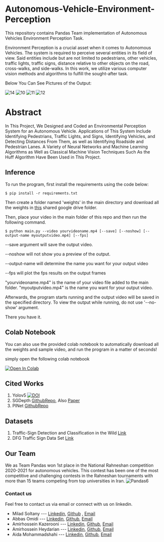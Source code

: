 # Autonomous-Vehicle-Environment-Perception
This repository contains Pandas Team implementation of Autonomous Vehicles Environment Perception Task.

Environment Perception is a crucial asset when it comes to Autonomous Vehicles. The system is required to perceive several entities in its field of view. Said entities include but are not limited to pedestrians, other vehicles,  traffic lights, traffic signs, distance relative to other objects on the road, cross-walks, and side-walks. In this work, we utilize various computer vision methods and algorithms to fulfill the sought-after task.

Below You Can See Pictures of the Output:

![14](https://user-images.githubusercontent.com/61683254/121145468-3b24af00-c854-11eb-8597-1f8d1d64e57f.PNG)
![10](https://user-images.githubusercontent.com/61683254/121145068-d406fa80-c853-11eb-846c-94d4735f2569.PNG)
![11](https://user-images.githubusercontent.com/61683254/121145075-d5382780-c853-11eb-9e69-8b9c3f3add6f.PNG)
![12](https://user-images.githubusercontent.com/61683254/121145081-d6695480-c853-11eb-9f87-b0c74bc65f4b.PNG)



# Abstract
In This Project, We Designed and Coded an Environmental Perception System for an Autonomous Vehicle. Applications of This System Include Identifying Pedestrians, Traffic Lights, and Signs, Identifying Vehicles, and Detecting Distances From Them, as well as Identifying Roadside and Pedestrian Lanes. A Variety of Neural Networks and Machine Learning Algorithms as Well as Classical Machine Vision Techniques Such As the Huff Algorithm Have Been Used in This Project.

## Inference
To run the program, first install the requirements using the code below:
```
$ pip install -r requirements.txt
```
Then create a folder named 'weights' in the main directory and download all the weights in [this](https://drive.google.com/u/0/uc?id=1-MpEWgI-s1V5d6O5iq8cd29yKcrBkO_4&export=download) shared google drive folder.

Then, place your video in the main folder of this repo and then run the following command.
```
$ python main.py --video yourvideoname.mp4 [--save] [--noshow] [--output-name myoutputvideo.mp4] [--fps]
```
--save argument will save the output video.

--noshow will not show you a preview of the output.

--output-name will determine the name you want for your output video

--fps will plot the fps results on the output frames

"yourvideoname.mp4" is the name of your video file added to the main folder.
"myoutputvideo.mp4" is the name you want for your output video.

Afterwards, the program starts running and the output video will be saved in the specified directory. To view the output while running, do not use '--no-show' argument.

There you have it.

## Colab Notebook
You can also use the provided colab notebook to automatically download all the weights and sample video, and run the program in a matter of seconds!

simply open the following colab notebook

[![Open In Colab](https://colab.research.google.com/assets/colab-badge.svg)](https://colab.research.google.com/github/Pandas-Team/Autonomous-Vehicle-Environment-Perception/blob/main/Pandas_Team.ipynb)

## Cited Works
1. Yolov5 [![DOI](https://zenodo.org/badge/264818686.svg)](https://zenodo.org/badge/latestdoi/264818686)
2. SGDepth [GithubRepo](https://github.com/ifnspaml/SGDepth), Also [Paper](https://arxiv.org/abs/2007.06936)
3. PINet [GithubRepo](https://github.com/koyeongmin/PINet_new)
## Datasets
1. Traffic-Sign Detection and Classification in the Wild [Link](https://cg.cs.tsinghua.edu.cn/traffic-sign/)
2. DFG Traffic Sign Data Set [Link](https://www.vicos.si/Downloads/DFGTSD#:~:text=Dataset%20consists%20of%20200%20traffic,around%207000%20high%2Dresolution%20images.&text=The%20images%20have%20been%20anonymized,with%20the%20EU%20GDPR%20legislation.)

## Our Team
We as Team Pandas won 1st place in the National Rahneshan competition 2020-2021 for autonomous vehicles. This contest has been one of the most competitive and challenging contests in the Rahneshan tournaments with more than 15 teams competing from top universities in Iran.
![Pandas6](https://user-images.githubusercontent.com/44018277/113591619-5e12c700-9649-11eb-805d-dd504081456e.jpg)

### Contact us
Feel free to contact us via email or connect with us on linkedin.

- Milad Soltany --- [Linkedin](https://www.linkedin.com/in/milad-soltany/), [Github](https://github.com/miladsoltany) , [Email](mailto:soltany.m.99@gmail.com)
- Abbas Omidi --- [Linkedin](https://www.linkedin.com/in/abbasomidi77/), [Github](https://github.com/abbasomidi77), [Email](mailto:abbasomidi77@gmail.com)
- Amirhossein Kazerooni ---  [Linkedin](https://www.linkedin.com/in/amirhossein477/), [Github](https://github.com/amirhossein-kz), [Email](mailto:Amirhossein477@gmail.com )
- Amirhossein Heydarian ---  [Linkedin](https://www.linkedin.com/in/amirhosseinh77/), [Github](https://github.com/amirhosseinh77), [Email](mailto:amirhossein4633@gmail.com )
- Aida Mohammadshahi ---  [Linkedin](https://www.linkedin.com/in/aida-mohammadshahi-9845861b3/), [Github](https://github.com/aidamohammadshahi), [Email](mailto:aidamoshahi@gmail.com)

